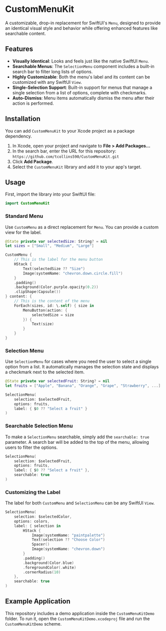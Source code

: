 # CustomMenuKit

A customizable, drop-in replacement for SwiftUI's `Menu`, designed to provide an identical visual style and behavior while offering enhanced features like searchable content.

## Features

- **Visually Identical**: Looks and feels just like the native SwiftUI `Menu`.
- **Searchable Menus**: The `SelectionMenu` component includes a built-in search bar to filter long lists of options.
- **Highly Customizable**: Both the menu's label and its content can be customized with any SwiftUI `View`.
- **Single-Selection Support**: Built-in support for menus that manage a single selection from a list of options, complete with checkmarks.
- **Auto-Dismiss**: Menu items automatically dismiss the menu after their action is performed.

## Installation

You can add `CustomMenuKit` to your Xcode project as a package dependency.

1. In Xcode, open your project and navigate to **File > Add Packages...**
2. In the search bar, enter the URL for this repository: `https://github.com/tcollins590/CustomMenuKit.git`
3. Click **Add Package**.
4. Select the `CustomMenuKit` library and add it to your app's target.

## Usage

First, import the library into your SwiftUI file:

```swift
import CustomMenuKit
```

### Standard Menu

Use `CustomMenu` as a direct replacement for `Menu`. You can provide a custom view for the label.

```swift
@State private var selectedSize: String? = nil
let sizes = ["Small", "Medium", "Large"]

CustomMenu {
    // This is the label for the menu button
    HStack {
        Text(selectedSize ?? "Size")
        Image(systemName: "chevron.down.circle.fill")
    }
    .padding()
    .background(Color.purple.opacity(0.2))
    .clipShape(Capsule())
} content: {
    // This is the content of the menu
    ForEach(sizes, id: \.self) { size in
        MenuButton(action: {
            selectedSize = size
        }) {
            Text(size)
        }
    }
}
```

### Selection Menu

Use `SelectionMenu` for cases where you need the user to select a single option from a list. It automatically manages the selection state and displays a checkmark next to the selected item.

```swift
@State private var selectedFruit: String? = nil
let fruits = ["Apple", "Banana", "Orange", "Grape", "Strawberry", ...]

SelectionMenu(
    selection: $selectedFruit,
    options: fruits,
    label: { $0 ?? "Select a fruit" }
)
```

### Searchable Selection Menu

To make a `SelectionMenu` searchable, simply add the `searchable: true` parameter. A search bar will be added to the top of the menu, allowing users to filter the options.

```swift
SelectionMenu(
    selection: $selectedFruit,
    options: fruits,
    label: { $0 ?? "Select a fruit" },
    searchable: true
)
```

### Customizing the Label

The label for both `CustomMenu` and `SelectionMenu` can be any SwiftUI `View`.

```swift
SelectionMenu(
    selection: $selectedColor,
    options: colors,
    label: { selection in
        HStack {
            Image(systemName: "paintpalette")
            Text(selection ?? "Choose Color")
            Spacer()
            Image(systemName: "chevron.down")
        }
        .padding()
        .background(Color.blue)
        .foregroundColor(.white)
        .cornerRadius(10)
    },
    searchable: true
)
```

## Example Application

This repository includes a demo application inside the `CustomMenuKitDemo` folder. To run it, open the `CustomMenuKitDemo.xcodeproj` file and run the `CustomMenuKitDemo` scheme. 